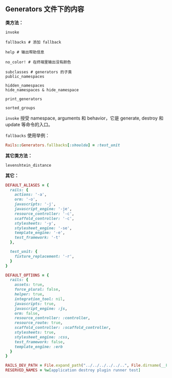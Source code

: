## Generators 文件下的内容

**类方法：**

```
invoke

fallbacks # 添加 fallback

help # 输出帮助信息

no_color! # 在终端里输出没有颜色

subclasses # generators 的子类
public_namespaces

hidden_namespaces
hide_namespaces & hide_namespace

print_generators

sorted_groups
```

`invoke` 授受 namespace, arguments 和 behavior，它是 generate, destroy 和 update 等命令的入口。

`fallbacks` 使用举例：

```ruby
Rails::Generators.fallbacks[:shoulda] = :test_unit
```

**其它类方法：**

```
levenshtein_distance
```

**其它：**

```ruby
DEFAULT_ALIASES = {
  rails: {
    actions: '-a',
    orm: '-o',
    javascripts: '-j',
    javascript_engine: '-je',
    resource_controller: '-c',
    scaffold_controller: '-c',
    stylesheets: '-y',
    stylesheet_engine: '-se',
    template_engine: '-e',
    test_framework: '-t'
  },

  test_unit: {
    fixture_replacement: '-r',
  }
}

DEFAULT_OPTIONS = {
  rails: {
    assets: true,
    force_plural: false,
    helper: true,
    integration_tool: nil,
    javascripts: true,
    javascript_engine: :js,
    orm: false,
    resource_controller: :controller,
    resource_route: true,
    scaffold_controller: :scaffold_controller,
    stylesheets: true,
    stylesheet_engine: :css,
    test_framework: false,
    template_engine: :erb
  }
}
```

```ruby
RAILS_DEV_PATH = File.expand_path("../../../../../..", File.dirname(__FILE__))
RESERVED_NAMES = %w[application destroy plugin runner test]
```
